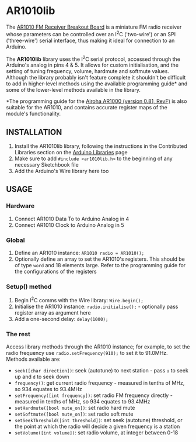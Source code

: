 AR1010lib
=========

The <a href="http://www.sparkfun.com/products/8972" title="AR1010 FM Receiver Breakout Board" target="_blank">AR1010 FM Receiver Breakout Board</a> is a miniature FM radio receiver whose parameters can be controlled over an I<sup>2</sup>C ('two-wire') or an SPI ('three-wire') serial interface, thus making it ideal for connection to an Arduino.

The **AR1010lib** library uses the I<sup>2</sup>C serial protocol, accessed through the Arduino's analog in pins 4 & 5. It allows for custom initialisation, and the setting of tuning frequency, volume, hardmute and softmute values. Although the library probably isn't feature complete it shouldn't be difficult to add in higher-level methods using the available programming guide* and some of the lower-level methods available in the library.

*The programming guide for the <a href="http://rtr.ca/fmradio/ar1000F_progguide-0.81.pdf" title="Airoha AR1000 Guide, v0.81 Rev F" target="_blank">Airoha AR1000 (version 0.81, RevF)</a> is also suitable for the AR1010, and contains accurate register maps of the module's functionality.

<div id="intro-end"></div>

INSTALLATION
------------

1. Install the AR1010lib library, following the instructions in the Contributed Libraries section on the [Arduino Libraries](http://www.arduino.cc/en/Reference/Libraries) page
2. Make sure to add `#include <ar1010lib.h>` to the beginning of any necessary Sketchbook file
3. Add the Arduino's Wire library here too


USAGE
--------------

### Hardware

1. Connect AR1010 Data To to Arduino Analog in 4
2. Connect AR1010 Clock to Arduino Analog in 5 

### Global

1. Define an AR1010 instance: `AR1010 radio = AR1010();`
2. Optionally define an array to set the AR1010's registers. This should be of type `word` and 18 elements large. Refer to the programming guide for the configurations of the registers

### Setup() method

1. Begin I<sup>2</sup>C comms with the Wire library: `Wire.begin();`
2. Initialise the AR1010 instance: `radio.initialise();` - optionally pass register array as argument here
3. Add a one-second delay: `delay(1000);`

### The rest

Access library methods through the AR1010 instance; for example, to set the radio frequency use `radio.setFrequency(910);` to set it to 91.0MHz. Methods available are:

* `seek([char direction])`: seek (autotune) to next station - pass `u` to seek up and `d` to seek down
* `frequency()`: get current radio frequency - measured in tenths of MHz, so 934 equates to 93.4MHz
* `setFrequency([int frequency])`: set radio FM frequency directly - measured in tenths of MHz, so 934 equates to 93.4MHz
* `setHardmute([bool mute_on])`: set radio hard mute
* `setSoftmute([bool mute_on])`: set radio soft mute
* `setSeekThreshold([int threshold])`: set seek (autotune) threshold, or the point at which the radio will decide a given frequency is a station
* `setVolume([int volume])`: set radio volume, at integer between 0-18